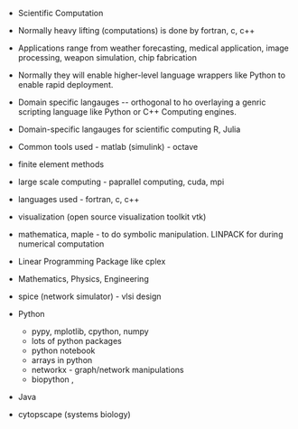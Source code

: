 - Scientific Computation
 - Normally heavy lifting (computations)  is done by fortran, c, c++ 
 - Applications range from weather forecasting, medical application, image processing, weapon simulation, chip fabrication
 - Normally they will enable higher-level language wrappers like Python to enable rapid deployment.
 - Domain specific langauges -- orthogonal to ho overlaying a genric scripting language like Python or C++ Computing engines.
 - Domain-specific langauges for scientific computing R, Julia 

- Common tools used - matlab (simulink) - octave
 - finite element methods
 - large scale computing - paprallel computing, cuda, mpi 
 - languages used - fortran, c, c++
 - visualization (open source visualization toolkit vtk)
 - mathematica, maple - to do symbolic manipulation. LINPACK for during numerical computation
 - Linear Programming Package like cplex
 - Mathematics, Physics, Engineering
 - spice (network simulator) - vlsi design
 
- Python
  - pypy, mplotlib, cpython, numpy
  - lots of python packages
  - python notebook
  - arrays in python
  - networkx - graph/network manipulations
  - biopython ,
  
- Java 
 - cytopscape (systems biology)
  
